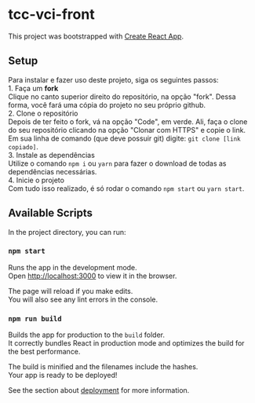 # tcc-vci-front

This project was bootstrapped with [Create React App](https://github.com/facebook/create-react-app).

## Setup

Para instalar e fazer uso deste projeto, siga os seguintes passos: \
    1. Faça um **fork** \
        Clique no canto superior direito do repositório, na opção "fork". Dessa forma, você fará uma cópia do projeto no seu próprio github. \
    2. Clone o repositório \
        Depois de ter feito o fork, vá na opção "Code", em verde. Ali, faça o clone do seu repositório clicando na opção "Clonar com HTTPS" e copie o link. \
        Em sua linha de comando (que deve possuir git) digite: `git clone [link copiado]`. \
    3. Instale as dependências \
        Utilize o comando `npm i` ou `yarn` para fazer o download de todas as dependências necessárias. \
    4. Inicie o projeto \
        Com tudo isso realizado, é só rodar o comando `npm start` ou `yarn start`.

## Available Scripts

In the project directory, you can run:

### `npm start`

Runs the app in the development mode.<br />
Open [http://localhost:3000](http://localhost:3000) to view it in the browser.

The page will reload if you make edits.<br />
You will also see any lint errors in the console.

### `npm run build`

Builds the app for production to the `build` folder.<br />
It correctly bundles React in production mode and optimizes the build for the best performance.

The build is minified and the filenames include the hashes.<br />
Your app is ready to be deployed!

See the section about [deployment](https://facebook.github.io/create-react-app/docs/deployment) for more information.